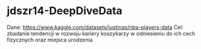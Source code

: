 # jdszr14-DeepDiveData

Dane: https://www.kaggle.com/datasets/justinas/nba-players-data
Cel: zbadanie tendencji w rozwoju kariery koszykarzy w odniesieniu do ich cech fizycznych
oraz miejsca urodzenia

